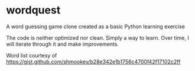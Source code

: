# wordquest
A word guessing game clone created as a basic Python learning exercise

The code is neither optimized nor clean. Simply a way to learn. Over time, I will iterate through it and make improvements.

Word list courtesy of https://gist.github.com/shmookey/b28e342e1b1756c4700f42f17102c2ff
